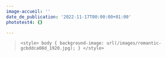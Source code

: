 ```yaml
---
image-accueil: ''
date_de_publication: '2022-11-17T00:00:00+01:00'
phototest4: {}

---
```

>     <style> body { background-image: url(/images/romantic-gcbddca08d_1920.jpg); } </style>